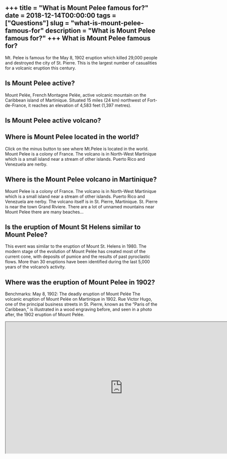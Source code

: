 +++
title = "What is Mount Pelee famous for?"
date = 2018-12-14T00:00:00
tags = ["Questions"]
slug = "what-is-mount-pelee-famous-for"
description = "What is Mount Pelee famous for?"
+++
What is Mount Pelee famous for?
-------------------------------

Mt. Pelee is famous for the May 8, 1902 eruption which killed 29,000 people and destroyed the city of St. Pierre. This is the largest number of casualities for a volcanic eruption this century.

Is Mount Pelee active?
----------------------

Mount Pelée, French Montagne Pelée, active volcanic mountain on the Caribbean island of Martinique. Situated 15 miles (24 km) northwest of Fort-de-France, it reaches an elevation of 4,583 feet (1,397 metres).

Is Mount Pelee active volcano?
------------------------------

Where is Mount Pelee located in the world?
------------------------------------------

Click on the minus button to see where Mt.Pelee is located in the world. Mount Pelee is a colony of France. The volcano is in North-West Martinique which is a small island near a stream of other islands. Puerto Rico and Venezuela are nerby.

Where is the Mount Pelee volcano in Martinique?
-----------------------------------------------

Mount Pelee is a colony of France. The volcano is in North-West Martinique which is a small island near a stream of other islands. Puerto Rico and Venezuela are nerby. The volcano itself is in St. Pierre, Martinique. St. Pierre is near the town Grand Riviere. There are a lot of unnamed mountains near Mount Pelee there are many beaches…

Is the eruption of Mount St Helens similar to Mount Pelee?
----------------------------------------------------------

This event was similar to the eruption of Mount St. Helens in 1980. The modern stage of the evolution of Mount Pelée has created most of the current cone, with deposits of pumice and the results of past pyroclastic flows. More than 30 eruptions have been identified during the last 5,000 years of the volcano’s activity.

Where was the eruption of Mount Pelee in 1902?
----------------------------------------------

Benchmarks: May 8, 1902: The deadly eruption of Mount Pelée The volcanic eruption of Mount Pelée on Martinique in 1902. Rue Victor Hugo, one of the principal business streets in St. Pierre, known as the “Paris of the Caribbean,” is illustrated in a wood engraving before, and seen in a photo after, the 1902 eruption of Mount Pelée.

<iframe allow="accelerometer; autoplay; clipboard-write; encrypted-media; gyroscope; picture-in-picture" allowfullscreen="" class="__youtube_prefs__  epyt-is-override  no-lazyload" data-no-lazy="1" data-origheight="433" data-origwidth="770" data-skipgform_ajax_framebjll="" height="433" id="_ytid_62336" loading="lazy" src="https://www.youtube.com/embed/4mWPOqsiAk0?enablejsapi=1&autoplay=0&cc_load_policy=0&cc_lang_pref=&iv_load_policy=1&loop=0&modestbranding=0&rel=1&fs=1&playsinline=0&autohide=2&theme=dark&color=red&controls=1&" title="YouTube player" width="770"></iframe>